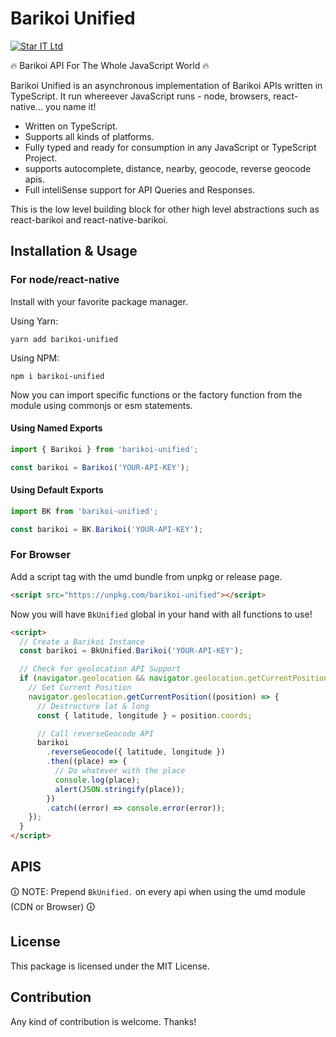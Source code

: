 # Barikoi Unified

[![Star IT Ltd](https://staritltd.com/wp-content/uploads/2019/10/Web_Logo_of_Star_IT_158x80.png)](https://staritltd.com)

🔥 Barikoi API For The Whole JavaScript World 🔥

Barikoi Unified is an asynchronous implementation of Barikoi APIs written in TypeScript. It run whereever JavaScript runs - node, browsers, react-native... you name it!

- Written on TypeScript.
- Supports all kinds of platforms.
- Fully typed and ready for consumption in any JavaScript or TypeScript Project.
- supports autocomplete, distance, nearby, geocode, reverse geocode apis.
- Full inteliSense support for API Queries and Responses.

This is the low level building block for other high level abstractions such as react-barikoi and react-native-barikoi.

## Installation & Usage

### For node/react-native

Install with your favorite package manager.

Using Yarn:

```
yarn add barikoi-unified
```

Using NPM:

```
npm i barikoi-unified

```

Now you can import specific functions or the factory function from the module using commonjs or esm statements.

#### Using Named Exports

```typescript
import { Barikoi } from 'barikoi-unified';

const barikoi = Barikoi('YOUR-API-KEY');
```

#### Using Default Exports

```typescript
import BK from 'barikoi-unified';

const barikoi = BK.Barikoi('YOUR-API-KEY');
```

### For Browser

Add a script tag with the umd bundle from unpkg or release page.

```html
<script src="https://unpkg.com/barikoi-unified"></script>
```

Now you will have `BkUnified` global in your hand with all functions to use!

```html
<script>
  // Create a Barikoi Instance
  const barikoi = BkUnified.Barikoi('YOUR-API-KEY');

  // Check for geolocation API Support
  if (navigator.geolocation && navigator.geolocation.getCurrentPosition) {
    // Get Current Position
    navigator.geolocation.getCurrentPosition((position) => {
      // Destructure lat & long
      const { latitude, longitude } = position.coords;

      // Call reverseGeocode API
      barikoi
        .reverseGeocode({ latitude, longitude })
        .then((place) => {
          // Do whatever with the place
          console.log(place);
          alert(JSON.stringify(place));
        })
        .catch((error) => console.error(error));
    });
  }
</script>
```

## APIS

🛈 NOTE: Prepend `BkUnified.` on every api when using the umd module (CDN or Browser) 🛈

## License

This package is licensed under the MIT License.

## Contribution

Any kind of contribution is welcome. Thanks!
